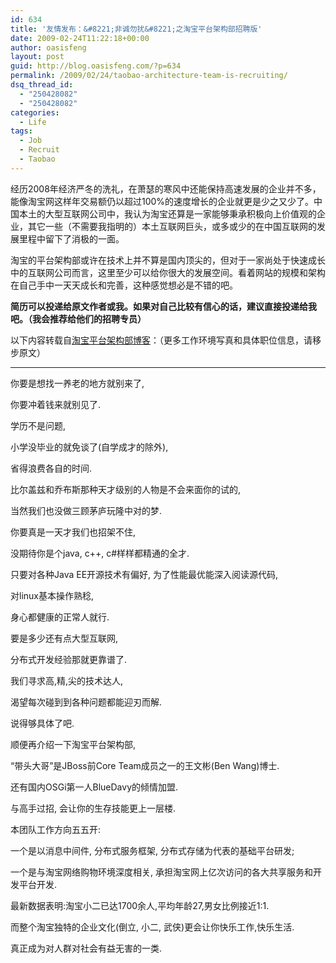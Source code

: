 ```yaml
---
id: 634
title: '友情发布：&#8221;非诚勿扰&#8221;之淘宝平台架构部招聘版'
date: 2009-02-24T11:22:18+00:00
author: oasisfeng
layout: post
guid: http://blog.oasisfeng.com/?p=634
permalink: /2009/02/24/taobao-architecture-team-is-recruiting/
dsq_thread_id:
  - "250428082"
  - "250428082"
categories:
  - Life
tags:
  - Job
  - Recruit
  - Taobao
---
```

经历2008年经济严冬的洗礼，在萧瑟的寒风中还能保持高速发展的企业并不多，能像淘宝网这样年交易额仍以超过100%的速度增长的企业就更是少之又少了。中国本土的大型互联网公司中，我认为淘宝还算是一家能够秉承积极向上价值观的企业，其它一些（不需要我指明的）本土互联网巨头，或多或少的在中国互联网的发展里程中留下了消极的一面。

淘宝的平台架构部或许在技术上并不算是国内顶尖的，但对于一家尚处于快速成长中的互联网公司而言，这里至少可以给你很大的发展空间。看着网站的规模和架构在自己手中一天天成长和完善，这种感觉想必是不错的吧。

**简历可以投递给原文作者或我。如果对自己比较有信心的话，建议直接投递给我吧。（我会推荐给他们的招聘专员）**

以下内容转载自[淘宝平台架构部博客](http://rdc.taobao.com/blog/arch/%E6%8B%9B%E8%B4%A4%E7%BA%B3%E5%A3%AB/)：（更多工作环境写真和具体职位信息，请移步原文）

* * *

你要是想找一养老的地方就别来了,
      
你要冲着钱来就别见了.
      
学历不是问题,
      
小学没毕业的就免谈了(自学成才的除外),
      
省得浪费各自的时间.
      
比尔盖兹和乔布斯那种天才级别的人物是不会来面你的试的,
      
当然我们也没做三顾茅庐玩隆中对的梦.

你要真是一天才我们也招架不住,
      
没期待你是个java, c++, c#样样都精通的全才.
      
只要对各种Java EE开源技术有偏好, 为了性能最优能深入阅读源代码,
      
对linux基本操作熟稔,
      
身心都健康的正常人就行.
      
要是多少还有点大型互联网,
      
分布式开发经验那就更靠谱了.
      
我们寻求高,精,尖的技术达人,
      
渴望每次碰到到各种问题都能迎刃而解.

说得够具体了吧.
      
顺便再介绍一下淘宝平台架构部,
      
&#8220;带头大哥&#8221;是JBoss前Core Team成员之一的王文彬(Ben Wang)博士.
      
还有国内OSGi第一人BlueDavy的倾情加盟.
      
与高手过招, 会让你的生存技能更上一层楼.
      
本团队工作方向五五开:
      
一个是以消息中间件, 分布式服务框架, 分布式存储为代表的基础平台研发;
      
一个是与淘宝网络购物环境深度相关, 承担淘宝网上亿次访问的各大共享服务和开发平台开发.
      
最新数据表明:淘宝小二已达1700余人,平均年龄27,男女比例接近1:1.
      
而整个淘宝独特的企业文化(倒立, 小二, 武侠)更会让你快乐工作,快乐生活.
      
真正成为对人群对社会有益无害的一类.